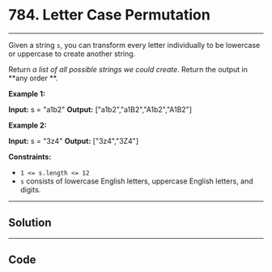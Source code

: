 # 784. Letter Case Permutation

---

Given a string `s`, you can transform every letter individually to be lowercase or uppercase to create another string.

Return _a list of all possible strings we could create_. Return the output in **any order **.

 

**Example 1:**


**Input:** s = "a1b2"
**Output:** ["a1b2","a1B2","A1b2","A1B2"]


**Example 2:**


**Input:** s = "3z4"
**Output:** ["3z4","3Z4"]


 

**Constraints:**

  * `1 <= s.length <= 12`
  * `s` consists of lowercase English letters, uppercase English letters, and digits.

---

## Solution



---

## Code
```python


```
